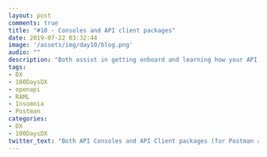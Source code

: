 ```yaml
---
layout: post
comments: true
title: "#10 - Consoles and API client packages"
date: 2019-07-22 03:32:44
image: '/assets/img/day10/blog.png'
audio: ""
description: "Both assist in getting onboard and learning how your API works."
tags:
- DX 
- 100DaysDX
- openapi 
- RAML
- Insomnia
- Postman
categories:
- DX
- 100DaysDX
twitter_text: "Both API Consoles and API Client packages (for Postman and Insomnia) assist in getting onboard and learning how your API works."
---
```



